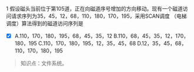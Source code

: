 1
假设磁头当前位于第105道，正在向磁道序号增加的方向移动。现有一个磁道访问请求序列为35，45，12，68，110，180，170，195，采用SCAN调度
（电梯调度）算法得到的磁道访问序列是
- [x] A.110，170，180，195，68，45，35，12 B.110，68，45，35，12，170，180，195
C.110，170，180，195，12，35，45，68 D.12，35，45，68，110，170，180，195

> 知识点：文件系统。
